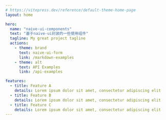 ```yaml
---
# https://vitepress.dev/reference/default-theme-home-page
layout: home

hero:
  name: "naive-ui-components"
  text: "基于naive-ui封装的一些使用组件"
  tagline: My great project tagline
  actions:
    - theme: brand
      text: naive-ui-form
      link: /markdown-examples
    - theme: alt
      text: API Examples
      link: /api-examples

features:
  - title: Feature A
    details: Lorem ipsum dolor sit amet, consectetur adipiscing elit
  - title: Feature B
    details: Lorem ipsum dolor sit amet, consectetur adipiscing elit
  - title: Feature C
    details: Lorem ipsum dolor sit amet, consectetur adipiscing elit
---
```


